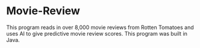 # Movie-Review
This program reads in over 8,000 movie reviews from Rotten Tomatoes and uses AI to give predictive movie review scores. 
This program was built in Java.

